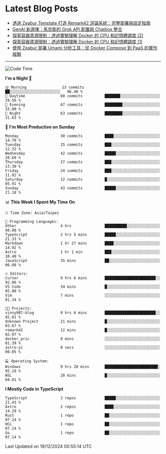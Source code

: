 # Latest Blog Posts
<!-- BLOG-POST-LIST:START -->
- [透過 Zeabur Template 打造 Remark42 評論系統：完整部署與設定指南](https://www.vinny987.xyz/blog/2024/building-remark42-with-zeabur-template-a-complete-guide-to-deployment-and-configuration/)
- [GenAI 新選擇：馬克斯的 Grok API 配置與 Chatbox 整合](https://www.vinny987.xyz/blog/2024/new-genai-frontier-elon-musk-s-grok-api-configuration-and-chatbox-integration/)
- [探索容器資源限制：透過實驗理解 Docker 的 CPU 和記憶體調度 &lpar;2&rpar;](https://www.vinny987.xyz/blog/2024/exploring-container-resource-limits-understanding-docker-s-cpu-and-memory-scheduling-through-2/)
- [探索容器資源限制：透過實驗理解 Docker 的 CPU 和記憶體調度 &lpar;1&rpar;](https://www.vinny987.xyz/blog/2024/exploring-container-resource-limits-understanding-docker-s-cpu-and-memory-scheduling-through-1/)
- [使用 Zeabur 部署 Umami 分析工具：從 Docker Compose 到 PaaS 的實作經驗](https://www.vinny987.xyz/blog/2024/deploying-umami-analytics-on-zeabur-from-docker-compose-to-paas-implementation/)
<!-- BLOG-POST-LIST:END -->

---

<!--START_SECTION:waka-->
![Code Time](http://img.shields.io/badge/Code%20Time-505%20hrs%207%20mins-blue)

**I'm a Night 🦉** 

```text
🌞 Morning                13 commits          ██░░░░░░░░░░░░░░░░░░░░░░░   06.40 % 
🌆 Daytime                60 commits          ███████░░░░░░░░░░░░░░░░░░   29.56 % 
🌃 Evening                67 commits          ████████░░░░░░░░░░░░░░░░░   33.00 % 
🌙 Night                  63 commits          ████████░░░░░░░░░░░░░░░░░   31.03 % 
```
📅 **I'm Most Productive on Sunday** 

```text
Monday                   30 commits          ████░░░░░░░░░░░░░░░░░░░░░   14.78 % 
Tuesday                  25 commits          ███░░░░░░░░░░░░░░░░░░░░░░   12.32 % 
Wednesday                42 commits          █████░░░░░░░░░░░░░░░░░░░░   20.69 % 
Thursday                 27 commits          ███░░░░░░░░░░░░░░░░░░░░░░   13.30 % 
Friday                   24 commits          ███░░░░░░░░░░░░░░░░░░░░░░   11.82 % 
Saturday                 12 commits          █░░░░░░░░░░░░░░░░░░░░░░░░   05.91 % 
Sunday                   43 commits          █████░░░░░░░░░░░░░░░░░░░░   21.18 % 
```


📊 **This Week I Spent My Time On** 

```text
🕑︎ Time Zone: Asia/Taipei

💬 Programming Languages: 
Other                    4 hrs               ██████████░░░░░░░░░░░░░░░   40.88 % 
TypeScript               2 hrs 5 mins        █████░░░░░░░░░░░░░░░░░░░░   21.33 % 
Markdown                 1 hr 27 mins        ████░░░░░░░░░░░░░░░░░░░░░   14.92 % 
Astro                    1 hr 1 min          ███░░░░░░░░░░░░░░░░░░░░░░   10.40 % 
JavaScript               35 mins             ██░░░░░░░░░░░░░░░░░░░░░░░   06.08 % 

🔥 Editors: 
Cursor                   9 hrs 6 mins        ███████████████████████░░   92.86 % 
VS Code                  34 mins             █░░░░░░░░░░░░░░░░░░░░░░░░   05.80 % 
Vim                      7 mins              ░░░░░░░░░░░░░░░░░░░░░░░░░   01.34 % 

🐱‍💻 Projects: 
vinny987-blog            9 hrs 6 mins        ███████████████████████░░   92.81 % 
Unknown Project          21 mins             █░░░░░░░░░░░░░░░░░░░░░░░░   03.67 % 
remark42                 12 mins             █░░░░░░░░░░░░░░░░░░░░░░░░   02.07 % 
docker_pric              8 mins              ░░░░░░░░░░░░░░░░░░░░░░░░░   01.39 % 
astro-yi                 0 secs              ░░░░░░░░░░░░░░░░░░░░░░░░░   00.05 % 

💻 Operating System: 
Windows                  9 hrs 20 mins       ████████████████████████░   95.19 % 
WSL                      28 mins             █░░░░░░░░░░░░░░░░░░░░░░░░   04.81 % 
```

**I Mostly Code in TypeScript** 

```text
TypeScript               3 repos             █████░░░░░░░░░░░░░░░░░░░░   21.43 % 
Astro                    2 repos             ████░░░░░░░░░░░░░░░░░░░░░   14.29 % 
Rust                     1 repo              ██░░░░░░░░░░░░░░░░░░░░░░░   07.14 % 
HCL                      1 repo              ██░░░░░░░░░░░░░░░░░░░░░░░   07.14 % 
Go                       1 repo              ██░░░░░░░░░░░░░░░░░░░░░░░   07.14 % 
```




 Last Updated on 19/12/2024 00:55:14 UTC
<!--END_SECTION:waka-->

<!--
**vincent97277/vincent97277** is a ✨ _special_ ✨ repository because its `README.md` (this file) appears on your GitHub profile.

Here are some ideas to get you started:

- 🔭 I’m currently working on ...
- 🌱 I’m currently learning ...
- 👯 I’m looking to collaborate on ...
- 🤔 I’m looking for help with ...
- 💬 Ask me about ...
- 📫 How to reach me: ...
- 😄 Pronouns: ...
- ⚡ Fun fact: ...
-->
